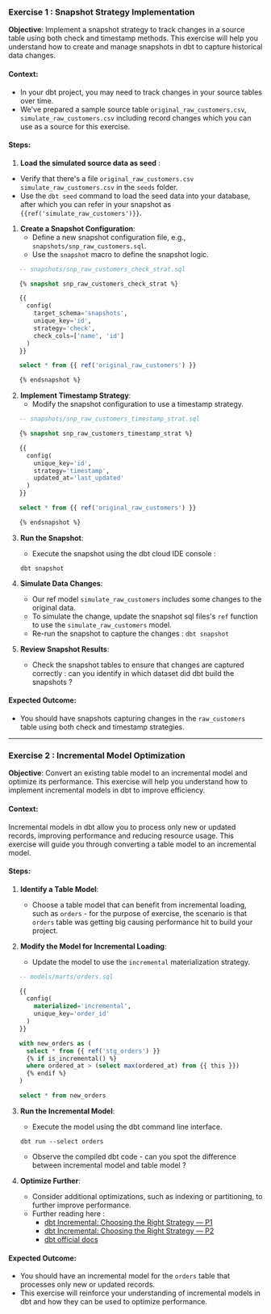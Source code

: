### Exercise 1 : Snapshot Strategy Implementation

**Objective**: Implement a snapshot strategy to track changes in a source table using both check and timestamp methods. This exercise will help you understand how to create and manage snapshots in dbt to capture historical data changes.

#### Context:

- In your dbt project, you may need to track changes in your source tables over time.
- We've prepared a sample source table `original_raw_customers.csv`, `simulate_raw_customers.csv` including record changes which you can use as a source for this exercise.

#### Steps:

1. **Load the simulated source data as seed** :
- Verify that there's a file `original_raw_customers.csv` `simulate_raw_customers.csv` in the `seeds` folder.
- Use the `dbt seed` command to load the seed data into your database, after which you can refer in your snapshot as `{{ref('simulate_raw_customers')}}`.

1. **Create a Snapshot Configuration**:
   - Define a new snapshot configuration file, e.g., `snapshots/snp_raw_customers.sql`.
   - Use the `snapshot` macro to define the snapshot logic.

```sql
   -- snapshots/snp_raw_customers_check_strat.sql

   {% snapshot snp_raw_customers_check_strat %}

   {{
     config(
       target_schema='snapshots',
       unique_key='id',
       strategy='check',
       check_cols=['name', 'id']
     )
   }}

   select * from {{ ref('original_raw_customers') }}

   {% endsnapshot %}
```

2. **Implement Timestamp Strategy**:
   - Modify the snapshot configuration to use a timestamp strategy.

```sql
   -- snapshots/snp_raw_customers_timestamp_strat.sql

   {% snapshot snp_raw_customers_timestamp_strat %}

   {{
     config(
       unique_key='id',
       strategy='timestamp',
       updated_at='last_updated'
     )
   }}

   select * from {{ ref('original_raw_customers') }}

   {% endsnapshot %}
```

3. **Run the Snapshot**:

   - Execute the snapshot using the dbt cloud IDE console :

   `dbt snapshot`

4. **Simulate Data Changes**:

   - Our ref model `simulate_raw_customers` includes some changes to the original data. 
   - To simulate the change, update the snapshot sql files's `ref` function to use the `simulate_raw_customers` model.
   - Re-run the snapshot to capture the changes : `dbt snapshot`

5. **Review Snapshot Results**:

   - Check the snapshot tables to ensure that changes are captured correctly : can you identify in which dataset did dbt build the snapshots ? 

#### Expected Outcome:

- You should have snapshots capturing changes in the `raw_customers` table using both check and timestamp strategies.

---

### Exercise 2 : Incremental Model Optimization

**Objective**: Convert an existing table model to an incremental model and optimize its performance. This exercise will help you understand how to implement incremental models in dbt to improve efficiency.

#### Context:

Incremental models in dbt allow you to process only new or updated records, improving performance and reducing resource usage. This exercise will guide you through converting a table model to an incremental model.

#### Steps:

1. **Identify a Table Model**:

   - Choose a table model that can benefit from incremental loading, such as `orders` - for the purpose of exercise, the scenario is that `orders` table was getting big causing performance hit to build your project.


2. **Modify the Model for Incremental Loading**:

   - Update the model to use the `incremental` materialization strategy.

```sql
   -- models/marts/orders.sql

   {{
     config(
       materialized='incremental',
       unique_key='order_id'
     )
   }}

   with new_orders as (
     select * from {{ ref('stg_orders') }}
     {% if is_incremental() %}
     where ordered_at > (select max(ordered_at) from {{ this }})
     {% endif %}
   )

   select * from new_orders
```

3. **Run the Incremental Model**:

   - Execute the model using the dbt command line interface.

   `dbt run --select orders`
   - Observe the compiled dbt code - can you spot the difference between incremental model and table model ?

5. **Optimize Further**:

   - Consider additional optimizations, such as indexing or partitioning, to further improve performance.
   - Further reading here : 
     - [dbt Incremental: Choosing the Right Strategy — P1](https://medium.com/refined-and-refactored/dbt-incremental-choosing-the-right-strategy-p1-6113d51898ec)
     - [dbt Incremental: Choosing the Right Strategy — P2](https://medium.com/refined-and-refactored/dbt-incremental-implementing-testing-p2-967e8a8e4240)
     - [dbt official docs](https://docs.getdbt.com/docs/build/incremental-models)

#### Expected Outcome:

- You should have an incremental model for the `orders` table that processes only new or updated records.
- This exercise will reinforce your understanding of incremental models in dbt and how they can be used to optimize performance.
